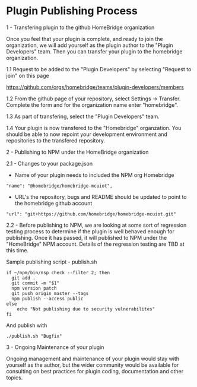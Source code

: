 # Plugin Publishing Process

1 - Transfering plugin to the github HomeBridge organization

Once you feel that your plugin is complete, and ready to join the organization, we will add yourself as the plugin author to the "Plugin Developers" team. Then you can transfer your plugin to the homebridge organization.

1.1 Request to be added to the "Plugin Developers" by selecting "Request to join" on this page

https://github.com/orgs/homebridge/teams/plugin-developers/members

1.2 From the github page of your repository, select Settings -> Transfer.  Complete the form and for the organization name enter "homebridge".

1.3 As part of transfering, select the "Plugin Developers" team.

1.4 Your plugin is now transfered to the "Homebridge" organzation. You should be able to now repoint your development environment and repositories to the transfered repository.

2 - Publishing to NPM under the HomeBridge organization

2.1 - Changes to your package.json

- Name of your plugin needs to included the NPM org Homebridge
```
"name": "@homebridge/homebridge-mcuiot",
```

- URL's the repository, bugs and README should be updated to point to the homebridge github account
```
"url": "git+https://github.com/homebridge/homebridge-mcuiot.git"
```

2.2 - Before publishing to NPM, we are looking at some sort of regression testing process to determine if the plugin is well behaved enough for publishing.  Once it has passed, it will published to NPM under the "HomeBridge" NPM account.  Details of the regression testing are TBD at this time.

Sample publishing script - publish.sh
```
if ~/npm/bin/nsp check --filter 2; then
  git add .
  git commit -m "$1"
  npm version patch
  git push origin master --tags
  npm publish --access public
else
	echo "Not publishing due to security vulnerabilites"
fi
```

And publish with

```
./publish.sh "Bugfix"
```

3 - Ongoing Maintenance of your plugin

Ongoing management and maintenance of your plugin would stay with yourself as the author, but the wider community would be available for consulting on best practices for plugin coding, documentation and other topics.
